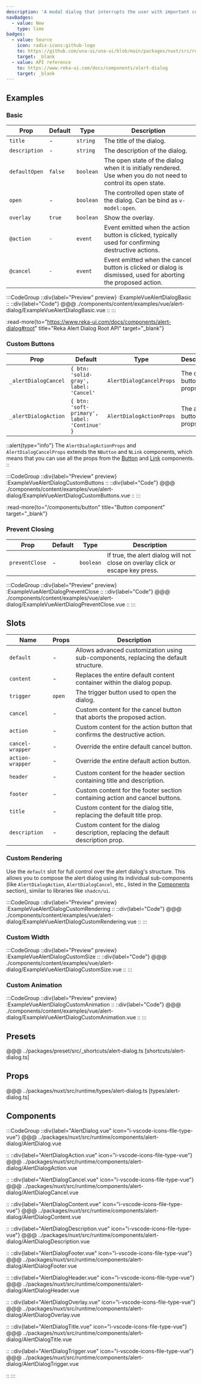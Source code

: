 ```yaml
---
description: 'A modal dialog that interrupts the user with important content and expects a response.'
navBadges:
  - value: New
    type: lime
badges:
  - value: Source
    icon: radix-icons:github-logo
    to: https://github.com/una-ui/una-ui/blob/main/packages/nuxt/src/runtime/components/alert-dialog/AlertDialog.vue
    target: _blank
  - value: API reference
    to: https://www.reka-ui.com/docs/components/alert-dialog
    target: _blank
---
```


## Examples

### Basic

| Prop          | Default | Type      | Description                                                                                                     |
| ------------- | ------- | --------- | --------------------------------------------------------------------------------------------------------------- |
| `title`       | -       | `string`  | The title of the dialog.                                                                                        |
| `description` | -       | `string`  | The description of the dialog.                                                                                  |
| `defaultOpen` | `false` | `boolean` | The open state of the dialog when it is initially rendered. Use when you do not need to control its open state. |
| `open`        | -       | `boolean` | The controlled open state of the dialog. Can be bind as `v-model:open`.                                         |
| `overlay`     | `true`  | `boolean` | Show the overlay.                                                                                               |
| `@action`     | `-`     | `event`   | Event emitted when the action button is clicked, typically used for confirming destructive actions.             |
| `@cancel`     | `-`     | `event`   | Event emitted when the cancel button is clicked or dialog is dismissed, used for aborting the proposed action.  |

:::CodeGroup
::div{label="Preview" preview}
:ExampleVueAlertDialogBasic
::
::div{label="Code"}
@@@ ./components/content/examples/vue/alert-dialog/ExampleVueAlertDialogBasic.vue
::
:::

:read-more{to="https://www.reka-ui.com/docs/components/alert-dialog#root" title="Reka Alert Dialog Root API" target="_blank"}

### Custom Buttons

| Prop                 | Default                                      | Type                     | Description              |
| -------------------- | -------------------------------------------- | ------------------------ | ------------------------ |
| `_alertDialogCancel` | `{ btn: 'solid-gray', label: 'Cancel'`       | `AlertDialogCancelProps` | The cancel button props. |
| `_alertDialogAction` | `{ btn: 'soft-primary', label: 'Continue' }` | `AlertDialogActionProps` | The action button props. |

::alert{type="info"}
The `AlertDialogActionProps` and `AlertDialogCancelProps` extends the `NButton` and `NLink` components, which means that you can use all the props from the [Button](/components/button#props) and [Link](/components/link#props) components.
::

:::CodeGroup
::div{label="Preview" preview}
:ExampleVueAlertDialogCustomButtons
::
::div{label="Code"}
@@@ ./components/content/examples/vue/alert-dialog/ExampleVueAlertDialogCustomButtons.vue
::
:::

:read-more{to="/components/button" title="Button component" target="_blank"}

### Prevent Closing

| Prop           | Default | Type      | Description                                                                    |
| -------------- | ------- | --------- | ------------------------------------------------------------------------------ |
| `preventClose` | -       | `boolean` | If true, the alert dialog will not close on overlay click or escape key press. |

:::CodeGroup
::div{label="Preview" preview}
:ExampleVueAlertDialogPreventClose
::
::div{label="Code"}
@@@ ./components/content/examples/vue/alert-dialog/ExampleVueAlertDialogPreventClose.vue
::
:::

## Slots

| Name             | Props  | Description                                                                          |
| ---------------- | ------ | ------------------------------------------------------------------------------------ |
| `default`        | -      | Allows advanced customization using sub-components, replacing the default structure. |
| `content`        | -      | Replaces the entire default content container within the dialog popup.               |
| `trigger`        | `open` | The trigger button used to open the dialog.                                          |
| `cancel`         | -      | Custom content for the cancel button that aborts the proposed action.                |
| `action`         | -      | Custom content for the action button that confirms the destructive action.           |
| `cancel-wrapper` | -      | Override the entire default cancel button.                                           |
| `action-wrapper` | -      | Override the entire default action button.                                           |
| `header`         | -      | Custom content for the header section containing title and description.              |
| `footer`         | -      | Custom content for the footer section containing action and cancel buttons.          |
| `title`          | -      | Custom content for the dialog title, replacing the default title prop.               |
| `description`    | -      | Custom content for the dialog description, replacing the default description prop.   |

### Custom Rendering

Use the `default` slot for full control over the alert dialog's structure. This allows you to compose the alert dialog using its individual sub-components (like `AlertDialogAction`, `AlertDialogCancel`, etc., listed in the [Components](#components) section), similar to libraries like `shadcn/ui`.

:::CodeGroup
::div{label="Preview" preview}
:ExampleVueAlertDialogCustomRendering
::
::div{label="Code"}
@@@ ./components/content/examples/vue/alert-dialog/ExampleVueAlertDialogCustomRendering.vue
::
:::

### Custom Width

:::CodeGroup
::div{label="Preview" preview}
:ExampleVueAlertDialogCustomSize
::
::div{label="Code"}
@@@ ./components/content/examples/vue/alert-dialog/ExampleVueAlertDialogCustomSize.vue
::
:::

### Custom Animation

:::CodeGroup
::div{label="Preview" preview}
:ExampleVueAlertDialogCustomAnimation
::
::div{label="Code"}
@@@ ./components/content/examples/vue/alert-dialog/ExampleVueAlertDialogCustomAnimation.vue
::
:::

## Presets

@@@ ../packages/preset/src/_shortcuts/alert-dialog.ts [shortcuts/alert-dialog.ts]

## Props

@@@ ../packages/nuxt/src/runtime/types/alert-dialog.ts [types/alert-dialog.ts]

## Components

:::CodeGroup
::div{label="AlertDialog.vue" icon="i-vscode-icons-file-type-vue"}
@@@ ../packages/nuxt/src/runtime/components/alert-dialog/AlertDialog.vue

::
::div{label="AlertDialogAction.vue" icon="i-vscode-icons-file-type-vue"}
@@@ ../packages/nuxt/src/runtime/components/alert-dialog/AlertDialogAction.vue

::
::div{label="AlertDialogCancel.vue" icon="i-vscode-icons-file-type-vue"}
@@@ ../packages/nuxt/src/runtime/components/alert-dialog/AlertDialogCancel.vue

::
::div{label="AlertDialogContent.vue" icon="i-vscode-icons-file-type-vue"}
@@@ ../packages/nuxt/src/runtime/components/alert-dialog/AlertDialogContent.vue

::
::div{label="AlertDialogDescription.vue" icon="i-vscode-icons-file-type-vue"}
@@@ ../packages/nuxt/src/runtime/components/alert-dialog/AlertDialogDescription.vue

::
::div{label="AlertDialogFooter.vue" icon="i-vscode-icons-file-type-vue"}
@@@ ../packages/nuxt/src/runtime/components/alert-dialog/AlertDialogFooter.vue

::
::div{label="AlertDialogHeader.vue" icon="i-vscode-icons-file-type-vue"}
@@@ ../packages/nuxt/src/runtime/components/alert-dialog/AlertDialogHeader.vue

::
::div{label="AlertDialogOverlay.vue" icon="i-vscode-icons-file-type-vue"}
@@@ ../packages/nuxt/src/runtime/components/alert-dialog/AlertDialogOverlay.vue

::
::div{label="AlertDialogTitle.vue" icon="i-vscode-icons-file-type-vue"}
@@@ ../packages/nuxt/src/runtime/components/alert-dialog/AlertDialogTitle.vue

::
::div{label="AlertDialogTrigger.vue" icon="i-vscode-icons-file-type-vue"}
@@@ ../packages/nuxt/src/runtime/components/alert-dialog/AlertDialogTrigger.vue

::
:::
